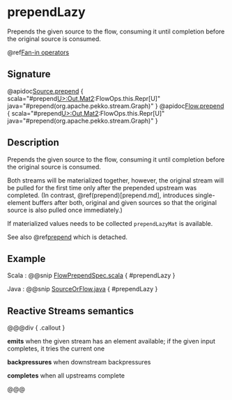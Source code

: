 # prependLazy

Prepends the given source to the flow, consuming it until completion before the original source is consumed.

@ref[Fan-in operators](../index.md#fan-in-operators)

## Signature

@apidoc[Source.prepend](Source) { scala="#prepend[U&gt;:Out,Mat2](that:org.apache.pekko.stream.Graph[org.apache.pekko.stream.SourceShape[U],Mat2]):FlowOps.this.Repr[U]" java="#prepend(org.apache.pekko.stream.Graph)" }
@apidoc[Flow.prepend](Flow) { scala="#prepend[U&gt;:Out,Mat2](that:org.apache.pekko.stream.Graph[org.apache.pekko.stream.SourceShape[U],Mat2]):FlowOps.this.Repr[U]" java="#prepend(org.apache.pekko.stream.Graph)" }


## Description

Prepends the given source to the flow, consuming it until completion before the original source is consumed.

Both streams will be materialized together, however, the original stream will be pulled for the first time only after the prepended upstream was completed. (In contrast, @ref(prepend)[prepend.md], introduces single-element buffers after both, original and given sources so that the original source is also pulled once immediately.)

If materialized values needs to be collected `prependLazyMat` is available.

See also @ref[prepend](prepend.md) which is detached.

## Example
Scala
:   @@snip [FlowPrependSpec.scala](/akka-stream-tests/src/test/scala/org/apache/pekko/stream/scaladsl/FlowPrependSpec.scala) { #prependLazy }

Java
:   @@snip [SourceOrFlow.java](/akka-docs/src/test/java/jdocs/stream/operators/SourceOrFlow.java) { #prependLazy }

## Reactive Streams semantics

@@@div { .callout }

**emits** when the given stream has an element available; if the given input completes, it tries the current one

**backpressures** when downstream backpressures

**completes** when all upstreams complete

@@@
